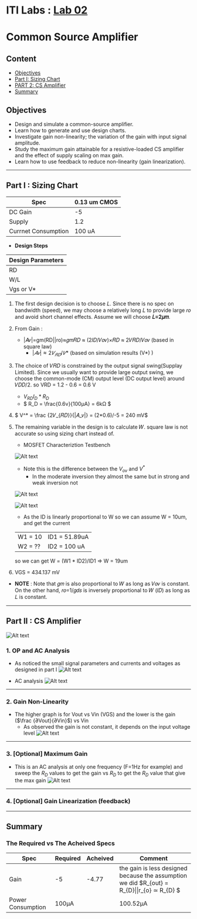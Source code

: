 # ITI Labs : [Lab 02 ](https://drive.google.com/file/d/1rNrEmHf4pcL-3118wEzCEj8QTf8mB8ga/view?usp=drive_link)
# Common Source Amplifier


## Content 

* [Objectives](#objectives)
* [Part I: Sizing Chart](#part-i--sizing-chart)
* [PART 2: CS Amplifier](#part-ii--cs-amplifier)
* [Summary](#summary)


## Objectives 

* Design and simulate a common-source amplifier.
* Learn how to generate and use design charts.
* Investigate gain non-linearity; the variation of the gain with input signal amplitude.
* Study the maximum gain attainable for a resistive-loaded CS amplifier and the effect of supply scaling on max gain.
* Learn how to use feedback to reduce non-linearity (gain linearization).

-------------------

## Part I : Sizing Chart

|Spec|0.13 um CMOS|
|----|------------|
|DC Gain|-5|
|Supply|1.2|
|Currnet Consumption|100 uA|

* **Design Steps** 

|Design Parameters|
|-----------------|
|RD|
|W/L|
|Vgs or V*|

1. The first design decision is to choose 𝐿. Since there is no spec on bandwidth (speed), we may choose a relatively long 𝐿 to provide large 𝑟𝑜 and avoid short channel effects. Assume we will choose **𝐿=2𝜇𝑚**.

2. From Gain : 
    *  |𝐴𝑣|=gm(RD||ro)≈𝑔𝑚𝑅𝐷 ≈ (2𝐼𝐷/𝑉𝑜𝑣)×𝑅𝐷 ≈ 2𝑉𝑅𝐷/𝑉𝑜𝑣 (based in square law)
        * $|𝐴𝑣| ≈ 2𝑉_{𝑅𝐷}/𝑉*$ (based on simulation results (V*) ) 
3. The choice of 𝑉𝑅𝐷 is constrained by the output signal swing(Supplay Limited). Since we usually want to provide large output swing, we choose the common-mode (CM) output level (DC output level) around 𝑉𝐷𝐷/2. so VRD = 1.2 - 0.6 = 0.6 V
    * $V_{RD} I_D * R_D$ 
    * $ R_D = \frac{0.6v}{100μA} = 6kΩ $
4. $ V^* = \frac {2𝑉_{𝑅𝐷}}{|𝐴_𝑣|} = (2*0.6)/-5 = 240 mV$
5. The remaining variable in the design is to calculate 𝑊. square law is not accurate so using sizing chart instead of.

    * MOSFET Characteriztion Testbench

    ![Alt text](image-1.png)

    * Note this is the difference between the $V_{ov}$ and $V^*$
        * In the moderate inversion they almost the same but in strong and weak inversion not

    ![Alt text](image-2.png)

    ![Alt text](image.png) 


    *  As the ID is linearly proportional to W so we can assume W = 10um, and get the current 
    
    |||
    |--|--|
    |W1 = 10 |ID1 = 51.89uA|
    |W2 = ??|ID2 = 100 uA|
    so we can get W = (W1 * ID2)/ID1 => W = 19um
6. VGS = 434.137 mV

* **NOTE** : Note that 𝑔𝑚 is also proportional to 𝑊 as long as 𝑉𝑜𝑣 is constant. On the other hand, 𝑟𝑜=1/𝑔𝑑𝑠 is inversely proportional to 𝑊 (𝐼𝐷) as long as 𝐿 is constant.

-------------------------
## Part II : CS Amplifier

![Alt text](image-3.png)

### 1. OP and AC Analysis

* As noticed the small signal parameters and currents and voltages as designed in part I 
![Alt text](image-4.png)

* AC analysis
![Alt text](image-5.png)


-------------------------
### 2. Gain Non-Linearity

* The higher graph is for Vout vs Vin (VGS) and the lower is the gain ($\frac {∂Vout}{∂Vin}$) vs Vin
    * As observed the gain is not constant, it depends on the input voltage level
![Alt text](image-6.png)


-------------------------
### 3. [Optional] Maximum Gain

* This is an AC analysis at only one frequency (F=1Hz for example) and sweep the $R_D$ values to get the gain vs $R_D$ to get the $R_D$ value that give the max gain
![Alt text](image-7.png)


-------------------------
### 4. [Optional] Gain Linearization (feedback)

-------------------------
## Summary 

### The Required vs The Acheived Specs

|Spec|Required|Acheived|Comment|
|-|-|-|-|
|Gain|-5|-4.77|the gain is less designed because the assumption we did $R_{out} = R_{D}\|\|r_{o} ≃ R_{D} $
|Power Consumption|100μA||100.52μA|



 